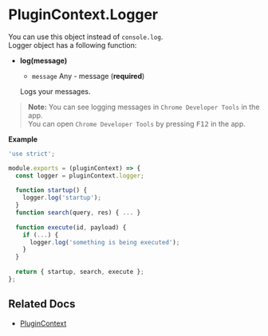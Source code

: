 # PluginContext.Logger
You can use this object instead of `console.log`.   
Logger object has a following function:
* **log(message)**
  - `message` Any - message (**required**)

  Logs your messages.  

>**Note:** You can see logging messages in `Chrome Developer Tools` in the app.  
>You can open `Chrome Developer Tools` by pressing <kbd>F12</kbd> in the app.

**Example**
```javascript
'use strict';

module.exports = (pluginContext) => {
  const logger = pluginContext.logger;
  
  function startup() {
    logger.log('startup');
  }
  function search(query, res) { ... }
  
  function execute(id, payload) {
    if (...) {
      logger.log('something is being executed');
    }
  }
  
  return { startup, search, execute };
};
```

## Related Docs
* [PluginContext](plugin-context.md)
